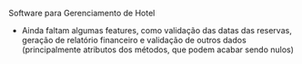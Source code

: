 Software para Gerenciamento de Hotel

* Ainda faltam algumas features, como validação das datas das reservas, geração de relatório financeiro e validação de outros dados (principalmente atributos dos métodos, que podem acabar sendo nulos)